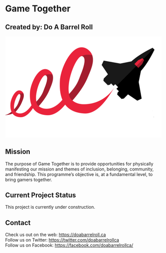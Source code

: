 # Game Together
## Created by: Do A Barrel Roll
![Do a Barrel Roll Logo](https://github.com/BenMiller3/gametogether-doabarrelroll/blob/master/do-a-barrel-roll-logo.png "Do A Barrel Roll")
## Mission
The purpose of Game Together is to provide opportunities for physically manifesting our mission and themes of inclusion, belonging, community, and friendship. This programme’s objective is, at a fundamental level, to bring gamers together.

## Current Project Status
This project is currently under construction.

## Contact
Check us out on the web: https://doabarrelroll.ca<br>
Follow us on Twitter: https://twitter.com/doabarrelrollca<br>
Follow us on Facebook: https://facebook.com/doabarrelrollca/
